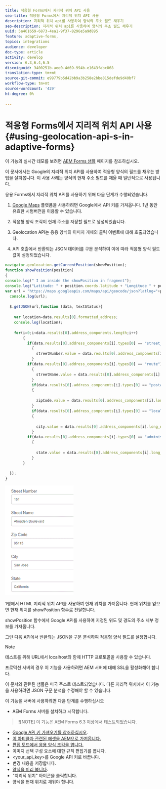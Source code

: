 ```yaml
---
title: 적응형 Forms에서 지리적 위치 API 사용
seo-title: 적응형 Forms에서 지리적 위치 API 사용
description: 지리적 위치 api를 사용하여 양식의 주소 필드 채우기
seo-description: 지리적 위치 api를 사용하여 양식의 주소 필드 채우기
uuid: 5a461659-6873-4ea1-9f37-8296e5a9d895
feature: adaptive-forms,
topics: integrations
audience: developer
doc-type: article
activity: develop
version: 6.3,6.4,6.5
discoiquuid: 3400251b-aee0-4d69-994b-e1643fabc868
translation-type: tm+mt
source-git-commit: e99779b5d42bb9a3b258e2bbe815defde9d40bf7
workflow-type: tm+mt
source-wordcount: '429'
ht-degree: 0%

---
```



# 적응형 Forms에서 지리적 위치 API 사용{#using-geolocation-api-s-in-adaptive-forms}

이 기능의 실시간 데모를 보려면 [AEM Forms 샘플](https://forms.enablementadobe.com/content/samples/samples.html?query=0) 페이지를 참조하십시오.

이 문서에서는 Google의 지리적 위치 API를 사용하여 적응형 양식의 필드를 채우는 방법을 살펴봅니다. 이 사용 사례는 양식의 현재 주소 필드를 채울 때 일반적으로 사용됩니다.

응용 Forms에서 지리적 위치 API를 사용하기 위해 다음 단계가 수행되었습니다.

1. [Google Maps](https://developers.google.com/maps/documentation/javascript/get-api-key) 플랫폼을 사용하려면 Google에서 API 키를 가져옵니다. 1년 동안 유효한 시험버전을 이용할 수 있습니다.

1. 적응형 양식 조각이 현재 주소를 저장할 필드로 생성되었습니다.

1. Geolocation API는 응용 양식의 이미지 개체의 클릭 이벤트에 대해 호출되었습니다.

1. API 호출에서 반환되는 JSON 데이터를 구문 분석하여 이에 따라 적응형 양식 필드 값이 설정되었습니다.

```javascript
navigator.geolocation.getCurrentPosition(showPosition);
function showPosition(position) 
{
console.log(" I am inside the showPosition in fragment");
console.log("Latitude: " + position.coords.latitude + "Longitude " + position.coords.longitude);
var url = "https://maps.googleapis.com/maps/api/geocode/json?latlng="+position.coords.latitude+","+position.coords.longitude+"&key=<your_api_key>";
  console.log(url);
  
  $.getJSON(url,function (data, textStatus){
    
    var location=data.results[0].formatted_address;
    console.log(location);
    
    for(i=0;i<data.results[0].address_components.length;i++)
        {
          if(data.results[0].address_components[i].types[0] == "street_number")
            {
              streetNumber.value = data.results[0].address_components[i].long_name;
            }
          if(data.results[0].address_components[i].types[0] == "route")
            {
              streetName.value = data.results[0].address_components[i].long_name;
            }
            if(data.results[0].address_components[i].types[0] == "postal_code")
            {
              
              zipCode.value = data.results[0].address_components[i].long_name;
            }
            if(data.results[0].address_components[i].types[0] == "locality")
            {
              
              city.value = data.results[0].address_components[i].long_name;
            }
          if(data.results[0].address_components[i].types[0] == "administrative_area_level_1")
            {
              
              state.value = data.results[0].address_components[i].long_name;
            }
        }
    
  });
}
```

![지리적 위치 API로 채워진 필드](assets/capture-4.gif)

1행에서 HTML 지리적 위치 API를 사용하여 현재 위치를 가져옵니다. 현재 위치를 얻으면 현재 위치를 showPosition 함수로 전달합니다.

showPosition 함수에서 Google API를 사용하여 지정된 위도 및 경도의 주소 세부 정보를 가져옵니다.

그런 다음 API에서 반환되는 JSON을 구문 분석하여 적응형 양식 필드를 설정합니다.

>[!NOTE]
>
>테스트를 위해 URL에서 localhost와 함께 HTTP 프로토콜을 사용할 수 있습니다.
>
>프로덕션 서버의 경우 이 기능을 사용하려면 AEM 서버에 대해 SSL을 활성화해야 합니다.
>
>이 문서와 관련된 샘플은 미국 주소로 테스트되었습니다. 다른 지리적 위치에서 이 기능을 사용하려면 JSON 구문 분석을 수정해야 할 수 있습니다.

이 기능을 서버에 사용하려면 다음 단계를 수행하십시오

* AEM Forms 서버를 설치하고 시작합니다.

>!![NOTE] 이 기능은 AEM Forms 6.3 이상에서 테스트되었습니다.
* [Google API 키 가져오기를 참조하십시오](https://developers.google.com/maps/documentation/javascript/get-api-key).
* [이 아티클과 관련된 에셋을 AEM으로 가져옵니다.](assets/geolocationapi.zip)
* [편집 모드에서 응용 양식 조각을 엽니다.](http://localhost:4502/editor.html/content/forms/af/currentaddressfragment.html)
* 이미지 선택 구성 요소에 대한 규칙 편집기를 엽니다.
* &lt;your_api_key>를 Google API 키로 바꿉니다.
* 변경 내용을 저장합니다.
* [양식을 미리 봅니다](http://localhost:4502/content/dam/formsanddocuments/currentaddressfragment/jcr:content?wcmmode=disabled).
* &quot;지리적 위치&quot; 아이콘을 클릭합니다.
* 양식을 현재 위치로 채워야 합니다.
